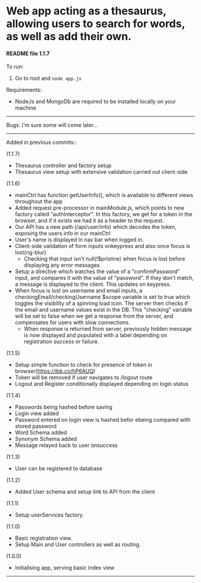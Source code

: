 # Web app acting as a thesaurus, allowing users to search for words, as well as add their own.

#### README file 1.1.7


To run:

1) Go to root and 
`node app.js`

Requirements:

- NodeJs and MongoDb are required to be installed locally on your machine

---

Bugs:
I'm sure some will come later...

---

Added in previous commits::

(1.1.7)
- Thesaurus controller and factory setup
- Thesaurus view setup with extensive validation carried out client-side

(1.1.6)
- mainCtrl has function getUserInfo(), which is available to different views throughout the app
- Added request pre-processor in mainModule.js, which points to new factory called "authInterceptor". In this factory, we get for a token in the browser, and if it exists we had it as a header to the request.
- Our API has a new path (/api/user/info) which decodes the token, exposing the users info in our mainCtrl
- User's name is displayed in nav bar when logged in.
- Client-side validation of form inputs onkeypress and also once focus is lost(ng-blur)
	- Checking that input isn't null(!$pristine) when focus is lost before displaying any error messages
- Setup a directive which watches the value of a "confirmPassword" input, and compares it with the value of "password". If they don't match, a message is displayed to the client. This updates on keypress.
- When focus is lost on username and email inputs, a checkingEmail/checkingUsername $scope variable is set to true which toggles the visibility of a spinning load icon. The server then checks if the email and username values exist in the DB. This "checking" variable will be set to false when we get a response from the server, and compensates for users with slow connections.
	- When response is returned from server, previously hidden message is now displayed and populated with a label depending on registration success or failure.

(1.1.5)
- Setup simple function to check for presence of token in browser(https://ibb.co/hP6AUQ)
- Token will be removed if user navigates to /logout route 
- Logout and Register conditionally displayed depending on login status

(1.1.4)
- Passwords being hashed before saving
- Login view added
- Password entered on login view is hashed befor ebeing compared with stored password
- Word Schema added
- Synonym Schema added
- Message relayed back to user onsuccess

(1.1.3)
- User can be registered to database

(1.1.2) 
- Added User schema and setup link to API from the client

(1.1.1) 
- Setup userServices factory.

(1.1.0) 
- Basic registration view.
- Setup Main and User controllers as well as routing.

(1.0.0) 
- Initialising app, serving basic index view

---
